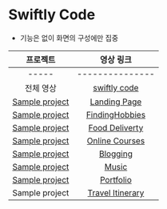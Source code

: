 # Swiftly Code

- 기능은 없이 화면의 구성에만 집중

|              프로젝트              |                          영상 링크                           |
| :--------------------------------: | :----------------------------------------------------------: |
|               -----                |                       ---------------                        |
|             전체 영상              | [swiftly code](https://www.youtube.com/channel/UC5X2lhiDZ2GZlcjVi_1_-nQ) |
|  [Sample project](./WelcomScreen)  |         [Landing Page](https://youtu.be/pn8QKfjdphw)         |
| [Sample project](./FindingHobbies) |        [FindingHobbies](https://youtu.be/lMWIyG4M8jQ)        |
|  [Sample project](./FoodDelivery)  |        [Food Deliverty](https://youtu.be/9LUZ6f72HyE)        |
|  [Sample project](OnlineCourses)   |        [Online Courses](https://youtu.be/LJPpkLvU1fY)        |
|      [Sample project](./Blog)      |           [Blogging](https://youtu.be/WTLDreTg470)           |
|     [Sample project](./Music)      |            [Music](https://youtu.be/1xBPLnf_CWg)             |
|   [Sample project](./Portfolio)    |          [Portfolio](https://youtu.be/IRFv8laqAPI)           |
|           Sample project           |      [Travel Itinerary](./https://youtu.be/9gV4IV-K0RM)      |

